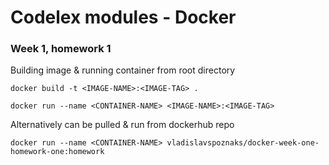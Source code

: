 # Codelex modules - Docker

### Week 1, homework 1

Building image & running container from root directory

``docker build -t <IMAGE-NAME>:<IMAGE-TAG> .``

``docker run --name <CONTAINER-NAME> <IMAGE-NAME>:<IMAGE-TAG>``

Alternatively can be pulled & run from dockerhub repo

``docker run --name <CONTAINER-NAME> vladislavspoznaks/docker-week-one-homework-one:homework``